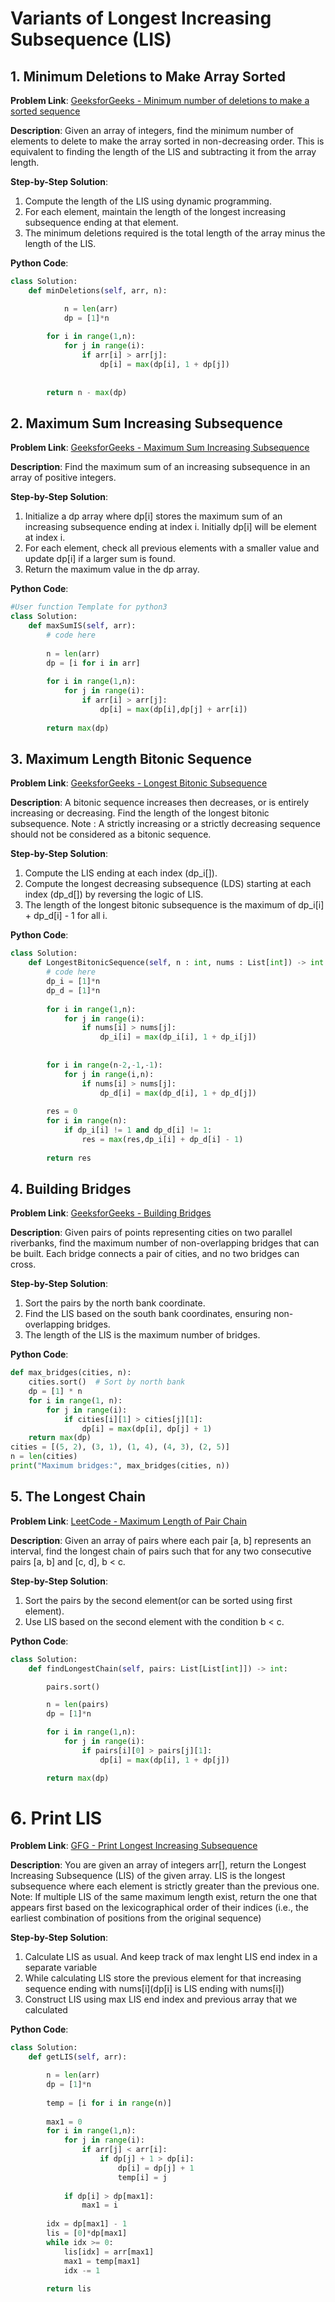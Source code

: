# Variants of Longest Increasing Subsequence (LIS)

## 1. Minimum Deletions to Make Array Sorted

**Problem Link**: [GeeksforGeeks - Minimum number of deletions to make a sorted sequence](https://www.geeksforgeeks.org/problems/minimum-number-of-deletions-to-make-a-sorted-sequence3248/1)

**Description**: Given an array of integers, find the minimum number of elements to delete to make the array sorted in non-decreasing order. This is equivalent to finding the length of the LIS and subtracting it from the array length.

**Step-by-Step Solution**:
1. Compute the length of the LIS using dynamic programming.
2. For each element, maintain the length of the longest increasing subsequence ending at that element.
3. The minimum deletions required is the total length of the array minus the length of the LIS.

**Python Code**:
```python
class Solution:
	def minDeletions(self, arr, n):

        	n = len(arr)
        	dp = [1]*n
		
		for i in range(1,n):
		    for j in range(i):
		        if arr[i] > arr[j]:
		            dp[i] = max(dp[i], 1 + dp[j])
		            
		 
		return n - max(dp)
```

## 2. Maximum Sum Increasing Subsequence

**Problem Link**: [GeeksforGeeks - Maximum Sum Increasing Subsequence](https://www.geeksforgeeks.org/problems/maximum-sum-increasing-subsequence4749/1)

**Description**: Find the maximum sum of an increasing subsequence in an array of positive integers.

**Step-by-Step Solution**:
1. Initialize a dp array where dp[i] stores the maximum sum of an increasing subsequence ending at index i. Initially dp[i] will be element at index i.
2. For each element, check all previous elements with a smaller value and update dp[i] if a larger sum is found.
3. Return the maximum value in the dp array.

**Python Code**:
```python
#User function Template for python3
class Solution:
	def maxSumIS(self, arr):
		# code here
		
		n = len(arr)
		dp = [i for i in arr]
		
		for i in range(1,n):
		    for j in range(i):
		        if arr[i] > arr[j]:
		            dp[i] = max(dp[i],dp[j] + arr[i])
		            
		return max(dp)
```

## 3. Maximum Length Bitonic Sequence

**Problem Link**: [GeeksforGeeks - Longest Bitonic Subsequence](https://www.geeksforgeeks.org/problems/longest-bitonic-subsequence0824/1)

**Description**: A bitonic sequence increases then decreases, or is entirely increasing or decreasing. Find the length of the longest bitonic subsequence.
Note : A strictly increasing or a strictly decreasing sequence should not be considered as a bitonic sequence.

**Step-by-Step Solution**:
1. Compute the LIS ending at each index (dp_i[]).
2. Compute the longest decreasing subsequence (LDS) starting at each index (dp_d[]) by reversing the logic of LIS.
3. The length of the longest bitonic subsequence is the maximum of dp_i[i] + dp_d[i] - 1 for all i.

**Python Code**:
```python
class Solution:
    def LongestBitonicSequence(self, n : int, nums : List[int]) -> int:
        # code here
		dp_i = [1]*n
		dp_d = [1]*n
		
		for i in range(1,n):
			for j in range(i):
				if nums[i] > nums[j]:
					dp_i[i] = max(dp_i[i], 1 + dp_i[j])
		            
		            
		for i in range(n-2,-1,-1):
			for j in range(i,n):
				if nums[i] > nums[j]:
					dp_d[i] = max(dp_d[i], 1 + dp_d[j])
		            	            
		res = 0 
		for i in range(n):
			if dp_i[i] != 1 and dp_d[i] != 1:
				res = max(res,dp_i[i] + dp_d[i] - 1)
		 
		return res
```

## 4. Building Bridges

**Problem Link**: [GeeksforGeeks - Building Bridges](https://www.geeksforgeeks.org/dynamic-programming-building-bridges/)

**Description**: Given pairs of points representing cities on two parallel riverbanks, find the maximum number of non-overlapping bridges that can be built. Each bridge connects a pair of cities, and no two bridges can cross.

**Step-by-Step Solution**:
1. Sort the pairs by the north bank coordinate.
2. Find the LIS based on the south bank coordinates, ensuring non-overlapping bridges.
3. The length of the LIS is the maximum number of bridges.

**Python Code**:
```python
def max_bridges(cities, n):
    cities.sort()  # Sort by north bank
    dp = [1] * n
    for i in range(1, n):
        for j in range(i):
            if cities[i][1] > cities[j][1]:
                dp[i] = max(dp[i], dp[j] + 1)
    return max(dp)
cities = [(5, 2), (3, 1), (1, 4), (4, 3), (2, 5)]
n = len(cities)
print("Maximum bridges:", max_bridges(cities, n))
```

## 5. The Longest Chain

**Problem Link**: [LeetCode - Maximum Length of Pair Chain](https://leetcode.com/problems/maximum-length-of-pair-chain/)

**Description**: Given an array of pairs where each pair [a, b] represents an interval, find the longest chain of pairs such that for any two consecutive pairs [a, b] and [c, d], b < c.

**Step-by-Step Solution**:
1. Sort the pairs by the second element(or can be sorted using first element).
2. Use LIS based on the second element with the condition b < c.

**Python Code**:
```python
class Solution:
    def findLongestChain(self, pairs: List[List[int]]) -> int:

        pairs.sort()

        n = len(pairs)
        dp = [1]*n

        for i in range(1,n):
            for j in range(i):
                if pairs[i][0] > pairs[j][1]:
                    dp[i] = max(dp[i], 1 + dp[j])

        return max(dp)
```

# 6. Print LIS

**Problem Link**: [GFG - Print Longest Increasing Subsequence](https://www.geeksforgeeks.org/problems/printing-longest-increasing-subsequence/1)

**Description**: You are given an array of integers arr[], return the Longest Increasing Subsequence (LIS) of the given array. LIS is the longest subsequence where each element is strictly greater than the previous one.
Note: If multiple LIS of the same maximum length exist, return the one that appears first based on the lexicographical order of their indices (i.e., the earliest combination of positions from the original sequence)

**Step-by-Step Solution**:
1. Calculate LIS as usual. And keep track of max lenght LIS end index in a separate variable
2. While calculating LIS store the previous element for that increasing sequence ending with nums[i](dp[i] is LIS ending with nums[i])
3. Construct LIS using max LIS end index and previous array that we calculated

**Python Code**:
```python
class Solution:
    def getLIS(self, arr):

        n = len(arr)
        dp = [1]*n
        
        temp = [i for i in range(n)]
    
        max1 = 0
        for i in range(1,n):
            for j in range(i):
                if arr[j] < arr[i]:
                    if dp[j] + 1 > dp[i]:
                        dp[i] = dp[j] + 1
                        temp[i] = j
                        
            if dp[i] > dp[max1]:
                max1 = i
                        
        idx = dp[max1] - 1
        lis = [0]*dp[max1]
        while idx >= 0:
            lis[idx] = arr[max1]
            max1 = temp[max1]
            idx -= 1
    
        return lis

```
